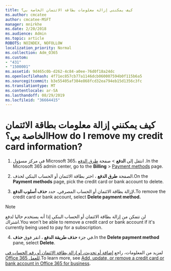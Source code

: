 ```yaml
---
title: كيف يمكنني إزالة معلومات بطاقة الائتمان الخاصة بي؟
ms.author: cmcatee
author: cmcatee-MSFT
manager: mnirkhe
ms.date: 2/20/2018
ms.audience: Admin
ms.topic: article
ROBOTS: NOINDEX, NOFOLLOW
localization_priority: Normal
ms.collection: Adm_O365
ms.custom:
- "431"
- "1500001"
ms.assetid: 9d465c0b-d262-4c84-a0ee-76d0f18a24dc
ms.openlocfilehash: 4f71ec857cb77a1146dcb060007594b0f115b6a5
ms.sourcegitcommit: b3e55405af384e868fcd32ea794eb15d1356c3fc
ms.translationtype: MT
ms.contentlocale: ar-SA
ms.lasthandoff: 08/29/2019
ms.locfileid: "36664415"
---
```

# <a name="how-do-i-remove-my-credit-card-information"></a><span data-ttu-id="5771c-102">كيف يمكنني إزالة معلومات بطاقة الائتمان الخاصة بي؟</span><span class="sxs-lookup"><span data-stu-id="5771c-102">How do I remove my credit card information?</span></span>

1. <span data-ttu-id="5771c-103">في مركز مسؤول Microsoft 365، انتقل إلى **الدفع** \> صفحة [طرق الدفع](https://go.microsoft.com/fwlink/p/?linkid=2018806) .</span><span class="sxs-lookup"><span data-stu-id="5771c-103">In the Microsoft 365 admin center, go to the **Billing** \> [Payment methods](https://go.microsoft.com/fwlink/p/?linkid=2018806) page.</span></span>

2. <span data-ttu-id="5771c-104">الصفحة **طرق الدفع** ، اختر بطاقة الائتمان أو الحساب البنكي لحذف.</span><span class="sxs-lookup"><span data-stu-id="5771c-104">On the **Payment methods** page, pick the credit card or bank account to delete.</span></span>

3. <span data-ttu-id="5771c-105">لإزالة بطاقة الائتمان أو الحساب المصرفي، حدد **حذف أسلوب الدفع.**</span><span class="sxs-lookup"><span data-stu-id="5771c-105">To remove the credit card or bank account, select **Delete payment method.**</span></span>

> [!NOTE]
> <span data-ttu-id="5771c-106">لن تتمكن من إزالة بطاقة الائتمان أو الحساب البنكي إذا أنه يستخدم حاليا لدفع اشتراك.</span><span class="sxs-lookup"><span data-stu-id="5771c-106">You won't be able to remove a credit card or bank account if it's currently being used to pay for a subscription.</span></span>

4. <span data-ttu-id="5771c-107">في جزء **حذف طريقة الدفع** ، انقر فوق **حذف**.</span><span class="sxs-lookup"><span data-stu-id="5771c-107">In the **Delete payment method** pane, select **Delete**.</span></span>

<span data-ttu-id="5771c-108">لمزيد من المعلومات، راجع [إضافة أو تحديث، أو إزالة بطاقة الائتمان أو رقم الحساب في Office 365 للعمل](https://docs.microsoft.com/office365/admin/subscriptions-and-billing/add-update-or-remove-credit-card-or-bank-account).</span><span class="sxs-lookup"><span data-stu-id="5771c-108">To learn more, see [Add, update, or remove a credit card or bank account in Office 365 for business](https://docs.microsoft.com/office365/admin/subscriptions-and-billing/add-update-or-remove-credit-card-or-bank-account).</span></span>